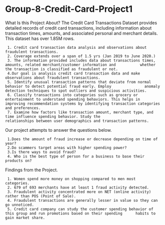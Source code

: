 # Group-8-Credit-Card-Project1
What Is this Project About?
The Credit Card Transactions Dataset provides detailed records of credit card transactions, including information about transaction times, amounts, and associated personal and merchant details. 
This dataset has over 1.85M rows.
     
     1. Credit card transaction data analysis and observations about fraudulent transactions. 
     2. Coverage extends over a span of 1.5 yrs (Jan 2019 to June 2020.)
     3. The information provided includes data about transactions times, amounts, related merchant/customer information and           whether the transaction is classified as fraudulent or not.
     4.Our goal is analysis credit card transaction data and make observations about fraudulent transactions.
     5. Identify unusual transaction patterns that deviate from normal behavior to detect potential fraud early. Employ               anomaly detection techniques to spot outliers and suspicious activities.
     6. Classify transactions into categories such as grocery or entertainment to understand spending behaviors. This helps in           improving recommendation systems by identifying transaction categories and preferences.
     7. Examine how factors like transaction amount, merchant type, and time influence spending behavior. Study the                   relationships between user demographics and transaction patterns.

Our project attempts to answer the questions below.

     1.Does the amount of fraud increase or decrease depending on time of year?
     2.Do scammers target areas with higher spending power?
     3.Is there ways to avoid fraud?
     4. Who is the best type of person for a business to base their products on?

Findings from the Project.

     1. Women spend more money on shopping compared to men most categories.
     2. 679 of 693 merchants have at least 1 fraud activity detected.
     3. Fraudulent activity concentrated more on NET (online activity) rather than POS (Point of Sale).
     4. Fraudulent transactions are generally lesser in value so they can go unnoticed.
     5. Credit card company can study the customer spending behavior of this group and run promotions based on their spending      habits to gain market share.

